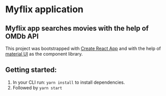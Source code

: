 # Myflix application

## Myflix app searches movies with the help of OMDb API

This project was bootstrapped with [Create React App](https://github.com/facebook/create-react-app) and with the help
of [material UI](https://mui.com/) as the component library.


## Getting started:

1. In your CLI run: `yarn install` to install dependencies.
2. Followed by `yarn start`


